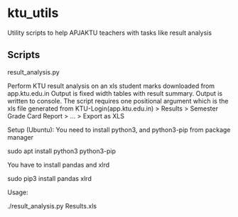 # ktu\_utils
Utility scripts to help APJAKTU teachers with tasks like result analysis

## Scripts
result\_analysis.py

Perform KTU result analysis on an xls student marks downloaded from app.ktu.edu.in
Output is fixed width tables with result summary. Output is written to console.
The script requires one positional argument which is the xls file generated from
KTU-Login(app.ktu.edu.in) > Results > Semester Grade Card Report > ... > Export as XLS

Setup (Ubuntu):
You need to install python3, and python3-pip from package manager

sudo apt install python3 python3-pip


You have to install pandas and xlrd

sudo pip3 install pandas xlrd

Usage:

./result\_analysis.py Results.xls
